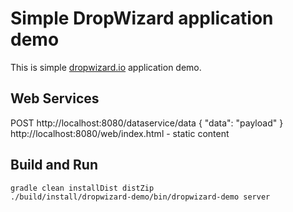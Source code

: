 Simple DropWizard application demo
==================================
This is simple [dropwizard.io](http://www.dropwizard.io) application demo.

Web Services
------------
POST http://localhost:8080/dataservice/data { "data": "payload" }  
http://localhost:8080/web/index.html - static content

Build and Run
-------------
```gradle clean installDist distZip```  
```./build/install/dropwizard-demo/bin/dropwizard-demo server```

